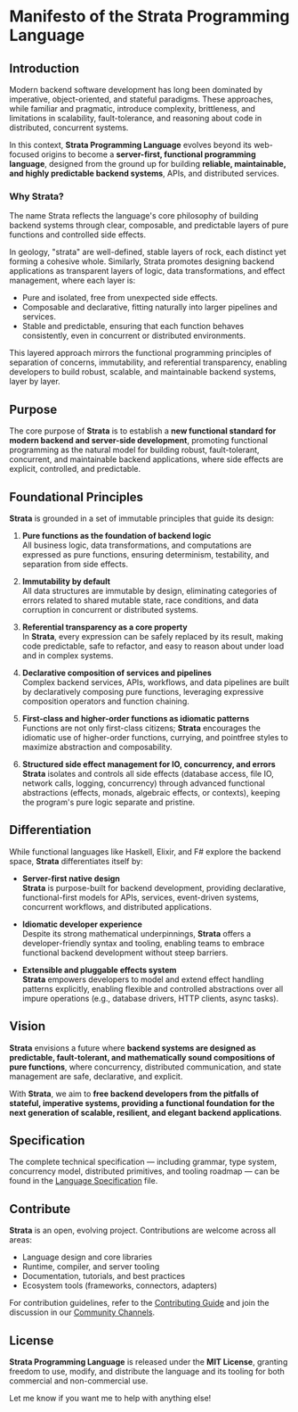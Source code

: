 # Manifesto of the Strata Programming Language

## Introduction

Modern backend software development has long been dominated by imperative, object-oriented, and stateful paradigms. These approaches, while familiar and pragmatic, introduce complexity, brittleness, and limitations in scalability, fault-tolerance, and reasoning about code in distributed, concurrent systems.

In this context, **Strata Programming Language** evolves beyond its web-focused origins to become a **server-first, functional programming language**, designed from the ground up for building **reliable, maintainable, and highly predictable backend systems**, APIs, and distributed services.

### Why Strata?

The name Strata reflects the language's core philosophy of building backend systems through clear, composable, and predictable layers of pure functions and controlled side effects.

In geology, "strata" are well-defined, stable layers of rock, each distinct yet forming a cohesive whole.
Similarly, Strata promotes designing backend applications as transparent layers of logic, data transformations, and effect management, where each layer is:

- Pure and isolated, free from unexpected side effects.
- Composable and declarative, fitting naturally into larger pipelines and services.
- Stable and predictable, ensuring that each function behaves consistently, even in concurrent or distributed environments.

This layered approach mirrors the functional programming principles of separation of concerns, immutability, and referential transparency, enabling developers to build robust, scalable, and maintainable backend systems, layer by layer.

## Purpose

The core purpose of **Strata** is to establish a **new functional standard for modern backend and server-side development**, promoting functional programming as the natural model for building robust, fault-tolerant, concurrent, and maintainable backend applications, where side effects are explicit, controlled, and predictable.

## Foundational Principles

**Strata** is grounded in a set of immutable principles that guide its design:

1. **Pure functions as the foundation of backend logic**  
   All business logic, data transformations, and computations are expressed as pure functions, ensuring determinism, testability, and separation from side effects.

2. **Immutability by default**  
   All data structures are immutable by design, eliminating categories of errors related to shared mutable state, race conditions, and data corruption in concurrent or distributed systems.

3. **Referential transparency as a core property**  
   In **Strata**, every expression can be safely replaced by its result, making code predictable, safe to refactor, and easy to reason about under load and in complex systems.

4. **Declarative composition of services and pipelines**  
   Complex backend services, APIs, workflows, and data pipelines are built by declaratively composing pure functions, leveraging expressive composition operators and function chaining.

5. **First-class and higher-order functions as idiomatic patterns**  
   Functions are not only first-class citizens; **Strata** encourages the idiomatic use of higher-order functions, currying, and pointfree styles to maximize abstraction and composability.

6. **Structured side effect management for IO, concurrency, and errors**  
   **Strata** isolates and controls all side effects (database access, file IO, network calls, logging, concurrency) through advanced functional abstractions (effects, monads, algebraic effects, or contexts), keeping the program's pure logic separate and pristine.

## Differentiation

While functional languages like Haskell, Elixir, and F# explore the backend space, **Strata** differentiates itself by:

- **Server-first native design**  
  **Strata** is purpose-built for backend development, providing declarative, functional-first models for APIs, services, event-driven systems, concurrent workflows, and distributed applications.

- **Idiomatic developer experience**  
  Despite its strong mathematical underpinnings, **Strata** offers a developer-friendly syntax and tooling, enabling teams to embrace functional backend development without steep barriers.

- **Extensible and pluggable effects system**  
  **Strata** empowers developers to model and extend effect handling patterns explicitly, enabling flexible and controlled abstractions over all impure operations (e.g., database drivers, HTTP clients, async tasks).

## Vision

**Strata** envisions a future where **backend systems are designed as predictable, fault-tolerant, and mathematically sound compositions of pure functions**, where concurrency, distributed communication, and state management are safe, declarative, and explicit.

With **Strata**, we aim to **free backend developers from the pitfalls of stateful, imperative systems, providing a functional foundation for the next generation of scalable, resilient, and elegant backend applications**.

## Specification

The complete technical specification — including grammar, type system, concurrency model, distributed primitives, and tooling roadmap — can be found in the [Language Specification](specification.md) file.

## Contribute

**Strata** is an open, evolving project. Contributions are welcome across all areas:

- Language design and core libraries
- Runtime, compiler, and server tooling
- Documentation, tutorials, and best practices
- Ecosystem tools (frameworks, connectors, adapters)

For contribution guidelines, refer to the [Contributing Guide](contributing.md) and join the discussion in our [Community Channels](community.md).

## License

**Strata Programming Language** is released under the **MIT License**, granting freedom to use, modify, and distribute the language and its tooling for both commercial and non-commercial use.

Let me know if you want me to help with anything else!
